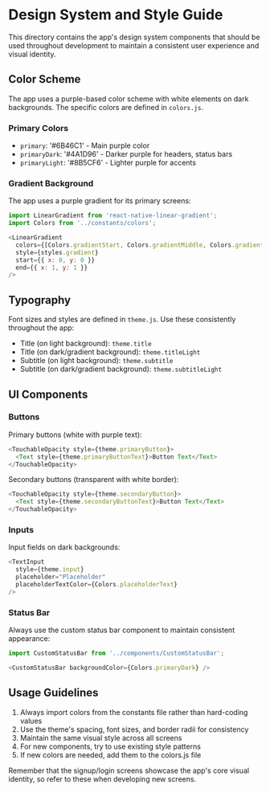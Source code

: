 # Design System and Style Guide

This directory contains the app's design system components that should be used throughout development to maintain a consistent user experience and visual identity.

## Color Scheme

The app uses a purple-based color scheme with white elements on dark backgrounds. The specific colors are defined in `colors.js`.

### Primary Colors

- `primary`: '#6B46C1' - Main purple color
- `primaryDark`: '#4A1D96' - Darker purple for headers, status bars
- `primaryLight`: '#8B5CF6' - Lighter purple for accents

### Gradient Background

The app uses a purple gradient for its primary screens:

```javascript
import LinearGradient from 'react-native-linear-gradient';
import Colors from '../constants/colors';

<LinearGradient
  colors={[Colors.gradientStart, Colors.gradientMiddle, Colors.gradientEnd]}
  style={styles.gradient}
  start={{ x: 0, y: 0 }}
  end={{ x: 1, y: 1 }}
/>
```

## Typography

Font sizes and styles are defined in `theme.js`. Use these consistently throughout the app:

- Title (on light background): `theme.title`
- Title (on dark/gradient background): `theme.titleLight`
- Subtitle (on light background): `theme.subtitle`
- Subtitle (on dark/gradient background): `theme.subtitleLight`

## UI Components

### Buttons

Primary buttons (white with purple text):
```javascript
<TouchableOpacity style={theme.primaryButton}>
  <Text style={theme.primaryButtonText}>Button Text</Text>
</TouchableOpacity>
```

Secondary buttons (transparent with white border):
```javascript
<TouchableOpacity style={theme.secondaryButton}>
  <Text style={theme.secondaryButtonText}>Button Text</Text>
</TouchableOpacity>
```

### Inputs

Input fields on dark backgrounds:
```javascript
<TextInput
  style={theme.input}
  placeholder="Placeholder"
  placeholderTextColor={Colors.placeholderText}
/>
```

### Status Bar

Always use the custom status bar component to maintain consistent appearance:
```javascript
import CustomStatusBar from '../components/CustomStatusBar';

<CustomStatusBar backgroundColor={Colors.primaryDark} />
```

## Usage Guidelines

1. Always import colors from the constants file rather than hard-coding values
2. Use the theme's spacing, font sizes, and border radii for consistency
3. Maintain the same visual style across all screens
4. For new components, try to use existing style patterns
5. If new colors are needed, add them to the colors.js file

Remember that the signup/login screens showcase the app's core visual identity, so refer to these when developing new screens. 
